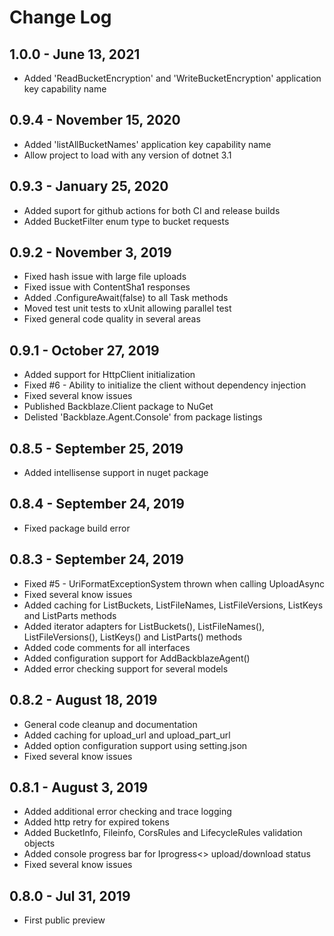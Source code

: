 # Change Log

## 1.0.0 - June 13, 2021
*  Added 'ReadBucketEncryption' and 'WriteBucketEncryption' application key capability name

## 0.9.4 - November 15, 2020

*  Added 'listAllBucketNames' application key capability name
*  Allow project to load with any version of dotnet 3.1

## 0.9.3 - January 25, 2020

*   Added suport for github actions for both CI and release builds
*   Added BucketFilter enum type to bucket requests

## 0.9.2 - November 3, 2019

*   Fixed hash issue with large file uploads
*   Fixed issue with ContentSha1 responses
*   Added .ConfigureAwait(false) to all Task methods
*   Moved test unit tests to xUnit allowing parallel test
*   Fixed general code quality in several areas

## 0.9.1 - October 27, 2019

*   Added support for HttpClient initialization
*   Fixed #6 - Ability to initialize the client without dependency injection
*   Fixed several know issues
*   Published Backblaze.Client package to NuGet
*   Delisted 'Backblaze.Agent.Console' from package listings

## 0.8.5 - September 25, 2019

*   Added intellisense support in nuget package

## 0.8.4 - September 24, 2019

*   Fixed package build error

## 0.8.3 - September 24, 2019

*   Fixed #5 - UriFormatExceptionSystem thrown when calling UploadAsync
*   Fixed several know issues
*   Added caching for ListBuckets, ListFileNames, ListFileVersions, ListKeys and ListParts methods
*   Added iterator adapters for ListBuckets(), ListFileNames(), ListFileVersions(), ListKeys() and ListParts() methods
*   Added code comments for all interfaces
*   Added configuration support for AddBackblazeAgent()
*   Added error checking support for several models

## 0.8.2 - August 18, 2019

*   General code cleanup and documentation
*   Added caching for upload_url and upload_part_url
*   Added option configuration support using setting.json
*   Fixed several know issues
 
## 0.8.1 - August 3, 2019

*   Added additional error checking and trace logging
*   Added http retry for expired tokens
*   Added BucketInfo, Fileinfo, CorsRules and LifecycleRules validation objects
*   Added console progress bar for Iprogress<> upload/download status
*   Fixed several know issues

## 0.8.0 - Jul 31, 2019

*   First public preview
